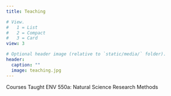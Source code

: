 ```yaml
---
title: Teaching

# View.
#   1 = List
#   2 = Compact
#   3 = Card
view: 3

# Optional header image (relative to `static/media/` folder).
header: 
  caption: ""
  image: teaching.jpg
---
```

Courses Taught
ENV 550a: Natural Science Research Methods
